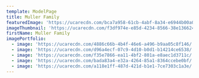 ```yaml
---
template: ModelPage
title: Muller Family
featuredImage: 'https://ucarecdn.com/bca7a958-61cb-4abf-8a34-e6944b00a0a4/-/preview/'
imageThumbnail: 'https://ucarecdn.com/f3df974e-e85d-4234-8566-38e136624d5b/'
firstName: Muller Family
imagePortfolio:
  - image: 'https://ucarecdn.com/4886c66b-4b4f-46e6-a496-b9aa05c8f146/'
  - image: 'https://ucarecdn.com/d96a4ecf-07c9-4d10-b0d1-b14214ce6538/'
  - image: 'https://ucarecdn.com/f35e7866-ea11-4bf2-801a-e8aec1d3711c/'
  - image: 'https://ucarecdn.com/bada83a4-e32a-4264-85a1-8364ccebe0bf/'
  - image: 'https://ucarecdn.com/a118e1ff-487d-421d-b1e1-7ce7303c1a3e/'
---
```


